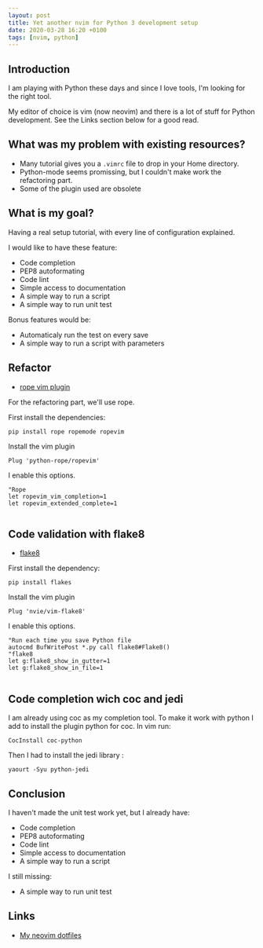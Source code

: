```yaml
---
layout: post
title: Yet another nvim for Python 3 development setup
date: 2020-03-28 16:20 +0100
tags: [nvim, python]
---
```


## Introduction


I am playing with Python these days and since I love tools, I'm looking for the right tool.

My editor of choice is vim (now neovim) and there is a lot of stuff for Python development.
See the Links section below for a good read.

## What was my problem with existing resources?

- Many tutorial gives you a `.vimrc` file to drop in your Home directory.
- Python-mode seems promissing, but I couldn't make work the refactoring part.
- Some of the plugin used are obsolete

## What is my goal?

Having a real setup tutorial, with every line of configuration explained.

I would like to have these feature:

- Code completion
- PEP8 autoformating
- Code lint
- Simple access to documentation
- A simple way to run a script
- A simple way to run unit test

Bonus features would be:

- Automaticaly run the test on every save
- A simple way to run a script with parameters

## Refactor

- [rope vim plugin](https://github.com/python-rope/ropevim)

For the refactoring part, we'll use rope.

First install the dependencies:

```
pip install rope ropemode ropevim
```
Install the vim plugin

```
Plug 'python-rope/ropevim'
```
I enable this options. 
```
"Rope                                                                                                                                                                          
let ropevim_vim_completion=1
let ropevim_extended_complete=1
	
```

## Code validation with flake8

- [flake8](https://github.com/nvie/vim-flake8)

First install the dependency:

```
pip install flakes
```
Install the vim plugin

```
Plug 'nvie/vim-flake8'
```
I enable this options. 
```
"Run each time you save Python file
autocmd BufWritePost *.py call flake8#Flake8()
"flake8
let g:flake8_show_in_gutter=1
let g:flake8_show_in_file=1
	
```

## Code completion wich coc and jedi

I am already using coc as my completion tool. To make it work with python I add to install the plugin python for coc. 
In vim run: 

```
CocInstall coc-python
```
Then I had to install the jedi library : 

```
yaourt -Syu python-jedi
```

## Conclusion

I haven't made the unit test work yet, but I already have:


- Code completion
- PEP8 autoformating
- Code lint
- Simple access to documentation
- A simple way to run a script

I still missing:

- A simple way to run unit test


## Links

- [My neovim dotfiles](https://framagit.org/sinarf/dotneovim)

